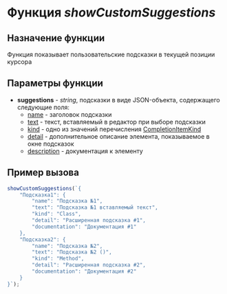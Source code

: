 # Функция *showCustomSuggestions*
## Назначение функции
Функция показывает пользовательские подсказки в текущей позиции курсора

## Параметры функции
* **suggestions** - *string*, подсказки в виде JSON-объекта, содержащего следующие поля:
	* [name](https://microsoft.github.io/monaco-editor/api/interfaces/monaco.languages.completionitem.html#label) - заголовок подсказки
	* [text](https://microsoft.github.io/monaco-editor/api/interfaces/monaco.languages.completionitem.html#inserttext) - текст, вставляемый в редактор при выборе подсказки
	* [kind](https://microsoft.github.io/monaco-editor/api/interfaces/monaco.languages.completionitem.html#kind) - одно из значений перечисления [CompletionItemKind](https://microsoft.github.io/monaco-editor/api/enums/monaco.languages.completionitemkind.html)
	* [detail](https://microsoft.github.io/monaco-editor/api/interfaces/monaco.languages.completionitem.html#detail) - дополнительное описание элемента, показываемое в окне подсказок
	* [description](https://microsoft.github.io/monaco-editor/api/interfaces/monaco.languages.completionitem.html#documentation) - документация к элементу

## Пример вызова
```javascript
showCustomSuggestions(`{
	"Подсказка1": {
		"name": "Подсказка №1",
		"text": "Подсказка №1 вставляемый текст",
		"kind": "Class",
		"detail": "Расширенная подсказка #1",
		"documentation": "Документация #1"
	},
	"Подсказка2": {
		"name": "Подсказка №2",
		"text": "Подсказка №2 ()",
		"kind": "Method",
		"detail": "Расширенная подсказка #2",
		"documentation": "Документация #2"
	}
}`);
```
